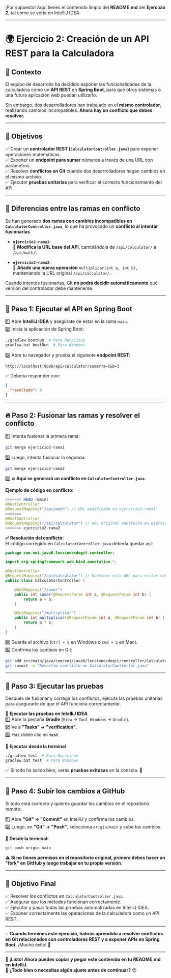 ¡Por supuesto! Aquí tienes el contenido limpio del **README.md** del **Ejercicio 2**, tal como se vería en IntelliJ IDEA.

---

# 🌍 **Ejercicio 2: Creación de un API REST para la Calculadora**

## 📝 **Contexto**
El equipo de desarrollo ha decidido exponer las funcionalidades de la calculadora como un **API REST** en **Spring Boot**, para que otros sistemas o una futura aplicación web puedan utilizarlo.

Sin embargo, dos desarrolladores han trabajado en el **mismo controlador**, realizando cambios incompatibles. **Ahora hay un conflicto que debes resolver.**

---

## **📌 Objetivos**
✅ Crear un **controlador REST (`CalculatorController.java`)** para exponer operaciones matemáticas.  
✅ Exponer un **endpoint para sumar** números a través de una URL con parámetros.  
✅ Resolver **conflictos en Git** cuando dos desarrolladores hagan cambios en el mismo archivo.  
✅ Ejecutar **pruebas unitarias** para verificar el correcto funcionamiento del API.

---

## **🔀 Diferencias entre las ramas en conflicto**
Se han generado **dos ramas con cambios incompatibles en `CalculatorController.java`**, lo que ha provocado un **conflicto al intentar fusionarlas**.

- **`ejercicio2-rama1`**:  
  🔹 **Modifica la URL base del API**, cambiándola de `/api/calculator/` a `/api/math/`.

- **`ejercicio2-rama2`**:  
  🔹 **Añade una nueva operación** `multiplicar(int a, int b)`, manteniendo la URL original `/api/calculator/`.

Cuando intentes fusionarlas, Git **no podrá decidir automáticamente** qué versión del controlador debe mantenerse.

---

## **🚀 Paso 1: Ejecutar el API en Spring Boot**
1️⃣ Abre **IntelliJ IDEA** y asegúrate de estar en la rama `main`.  
2️⃣ Inicia la aplicación de Spring Boot:
   ```bash
   ./gradlew bootRun  # Para Mac/Linux
   gradlew.bat bootRun  # Para Windows
   ```
3️⃣ Abre tu navegador y prueba el siguiente **endpoint REST**:
   ```
   http://localhost:8080/api/calculator/sumar?a=5&b=3
   ```
✅ Debería responder con:
   ```json
   {
     "resultado": 8
   }
   ```

---

## **🔥 Paso 2: Fusionar las ramas y resolver el conflicto**
1️⃣ Intenta fusionar la primera rama:
   ```bash
   git merge ejercicio2-rama1
   ```
2️⃣ Luego, intenta fusionar la segunda:
   ```bash
   git merge ejercicio2-rama2
   ```
3️⃣ **💥 Aquí se generará un conflicto en `CalculatorController.java`**.

**Ejemplo de código en conflicto:**
```java
<<<<<<< HEAD (main)
@RestController
@RequestMapping("/api/math") // URL modificada en ejercicio2-rama1
=======
@RestController
@RequestMapping("/api/calculator") // URL original mantenida en ejercicio2-rama2
>>>>>>> ejercicio2-rama2
```

**✅ Resolución del conflicto:**  
El código corregido en `CalculatorController.java` debería quedar así:

```java
package com.eoi.java6.leccionesdegit.controller;

import org.springframework.web.bind.annotation.*;

@RestController
@RequestMapping("/api/calculator") // Mantener esta URL para evitar confusión
public class CalculatorController {

    @GetMapping("/sumar")
    public int sumar(@RequestParam int a, @RequestParam int b) {
        return a + b;
    }

    @GetMapping("/multiplicar")
    public int multiplicar(@RequestParam int a, @RequestParam int b) {
        return a * b;
    }
}
```

4️⃣ Guarda el archivo (`Ctrl + S` en Windows o `Cmd + S` en Mac).  
5️⃣ Confirma los cambios en Git:
   ```bash
   git add src/main/java/com/eoi/java6/leccionesdegit/controller/CalculatorController.java
   git commit -m "Resuelto conflicto en CalculatorController.java"
   ```

---

## **🧪 Paso 3: Ejecutar las pruebas**
Después de fusionar y corregir los conflictos, ejecuta las pruebas unitarias para asegurarte de que el API funciona correctamente.

🔹 **Ejecutar las pruebas en IntelliJ IDEA**  
1️⃣ Abre la pestaña **Gradle** (`View` → `Tool Windows` → `Gradle`).  
2️⃣ Ve a **"Tasks" → "verification"**.  
3️⃣ Haz doble clic en **`test`**.

🔹 **Ejecutar desde la terminal**
```bash
./gradlew test  # Para Mac/Linux
gradlew.bat test  # Para Windows
```

✅ Si todo ha salido bien, verás **pruebas exitosas** en la consola. 🎉

---

## **🚀 Paso 4: Subir los cambios a GitHub**
Si todo está correcto y quieres guardar los cambios en el repositorio remoto:

1️⃣ Abre **"Git" → "Commit"** en IntelliJ y confirma los cambios.  
2️⃣ Luego, en **"Git" → "Push"**, selecciona `origin/main` y sube tus cambios.

📌 **Desde la terminal:**
```bash
git push origin main
```

⚠ **Si no tienes permisos en el repositorio original, primero debes hacer un "fork" en GitHub y luego trabajar en tu propia versión.**

---

## **🎯 Objetivo Final**
✅ Resolver los conflictos en `CalculatorController.java`.  
✅ Asegurar que los métodos funcionan correctamente.  
✅ Ejecutar y pasar todas las pruebas automatizadas en IntelliJ IDEA.  
✅ Exponer correctamente las operaciones de la calculadora como un API REST.

---

💡 **Cuando termines este ejercicio, habrás aprendido a resolver conflictos en Git relacionados con controladores REST y a exponer APIs en Spring Boot.** ¡Mucho éxito! 🚀

---

📌 **¡Listo! Ahora puedes copiar y pegar este contenido en tu README.md en IntelliJ.**  
📌 **¿Todo bien o necesitas algún ajuste antes de continuar?** 😊